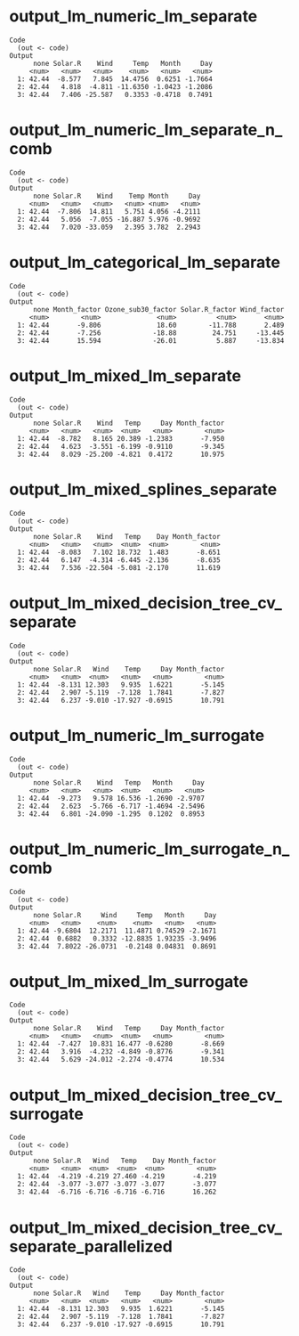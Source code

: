 # output_lm_numeric_lm_separate

    Code
      (out <- code)
    Output
          none Solar.R    Wind     Temp   Month     Day
         <num>   <num>   <num>    <num>   <num>   <num>
      1: 42.44  -8.577   7.845  14.4756  0.6251 -1.7664
      2: 42.44   4.818  -4.811 -11.6350 -1.0423 -1.2086
      3: 42.44   7.406 -25.587   0.3353 -0.4718  0.7491

# output_lm_numeric_lm_separate_n_comb

    Code
      (out <- code)
    Output
          none Solar.R    Wind    Temp Month     Day
         <num>   <num>   <num>   <num> <num>   <num>
      1: 42.44  -7.806  14.811   5.751 4.056 -4.2111
      2: 42.44   5.056  -7.055 -16.887 5.976 -0.9692
      3: 42.44   7.020 -33.059   2.395 3.782  2.2943

# output_lm_categorical_lm_separate

    Code
      (out <- code)
    Output
          none Month_factor Ozone_sub30_factor Solar.R_factor Wind_factor
         <num>        <num>              <num>          <num>       <num>
      1: 42.44       -9.806              18.60        -11.788       2.489
      2: 42.44       -7.256             -18.88         24.751     -13.445
      3: 42.44       15.594             -26.01          5.887     -13.834

# output_lm_mixed_lm_separate

    Code
      (out <- code)
    Output
          none Solar.R    Wind   Temp     Day Month_factor
         <num>   <num>   <num>  <num>   <num>        <num>
      1: 42.44  -8.782   8.165 20.389 -1.2383       -7.950
      2: 42.44   4.623  -3.551 -6.199 -0.9110       -9.345
      3: 42.44   8.029 -25.200 -4.821  0.4172       10.975

# output_lm_mixed_splines_separate

    Code
      (out <- code)
    Output
          none Solar.R    Wind   Temp    Day Month_factor
         <num>   <num>   <num>  <num>  <num>        <num>
      1: 42.44  -8.083   7.102 18.732  1.483       -8.651
      2: 42.44   6.147  -4.314 -6.445 -2.136       -8.635
      3: 42.44   7.536 -22.504 -5.081 -2.170       11.619

# output_lm_mixed_decision_tree_cv_separate

    Code
      (out <- code)
    Output
          none Solar.R   Wind    Temp     Day Month_factor
         <num>   <num>  <num>   <num>   <num>        <num>
      1: 42.44  -8.131 12.303   9.935  1.6221       -5.145
      2: 42.44   2.907 -5.119  -7.128  1.7841       -7.827
      3: 42.44   6.237 -9.010 -17.927 -0.6915       10.791

# output_lm_numeric_lm_surrogate

    Code
      (out <- code)
    Output
          none Solar.R    Wind   Temp   Month     Day
         <num>   <num>   <num>  <num>   <num>   <num>
      1: 42.44  -9.273   9.578 16.536 -1.2690 -2.9707
      2: 42.44   2.623  -5.766 -6.717 -1.4694 -2.5496
      3: 42.44   6.801 -24.090 -1.295  0.1202  0.8953

# output_lm_numeric_lm_surrogate_n_comb

    Code
      (out <- code)
    Output
          none Solar.R     Wind     Temp   Month     Day
         <num>   <num>    <num>    <num>   <num>   <num>
      1: 42.44 -9.6804  12.2171  11.4871 0.74529 -2.1671
      2: 42.44  0.6882   0.3332 -12.8835 1.93235 -3.9496
      3: 42.44  7.8022 -26.0731  -0.2148 0.04831  0.8691

# output_lm_mixed_lm_surrogate

    Code
      (out <- code)
    Output
          none Solar.R    Wind   Temp     Day Month_factor
         <num>   <num>   <num>  <num>   <num>        <num>
      1: 42.44  -7.427  10.831 16.477 -0.6280       -8.669
      2: 42.44   3.916  -4.232 -4.849 -0.8776       -9.341
      3: 42.44   5.629 -24.012 -2.274 -0.4774       10.534

# output_lm_mixed_decision_tree_cv_surrogate

    Code
      (out <- code)
    Output
          none Solar.R   Wind   Temp    Day Month_factor
         <num>   <num>  <num>  <num>  <num>        <num>
      1: 42.44  -4.219 -4.219 27.460 -4.219       -4.219
      2: 42.44  -3.077 -3.077 -3.077 -3.077       -3.077
      3: 42.44  -6.716 -6.716 -6.716 -6.716       16.262

# output_lm_mixed_decision_tree_cv_separate_parallelized

    Code
      (out <- code)
    Output
          none Solar.R   Wind    Temp     Day Month_factor
         <num>   <num>  <num>   <num>   <num>        <num>
      1: 42.44  -8.131 12.303   9.935  1.6221       -5.145
      2: 42.44   2.907 -5.119  -7.128  1.7841       -7.827
      3: 42.44   6.237 -9.010 -17.927 -0.6915       10.791

